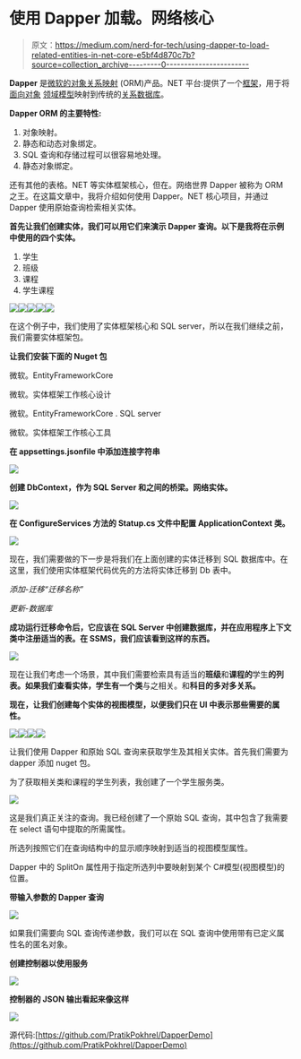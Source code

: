 # 使用 Dapper 加载。网络核心

> 原文：<https://medium.com/nerd-for-tech/using-dapper-to-load-related-entities-in-net-core-e5bf4d870c7b?source=collection_archive---------0----------------------->

**Dapper** 是[微软的](https://en.wikipedia.org/wiki/.NET_Framework)[对象关系映射](https://en.wikipedia.org/wiki/Object-relational_mapping) (ORM)产品。NET 平台:提供了一个[框架](https://en.wikipedia.org/wiki/Software_framework)，用于将[面向对象](https://en.wikipedia.org/wiki/Object-oriented_programming) [领域模型](https://en.wikipedia.org/wiki/Domain_model)映射到传统的[关系数据库](https://en.wikipedia.org/wiki/Relational_database)。

**Dapper ORM 的主要特性:**

1.  对象映射。
2.  静态和动态对象绑定。
3.  SQL 查询和存储过程可以很容易地处理。
4.  静态对象绑定。

还有其他的表格。NET 等实体框架核心，但在。网络世界 Dapper 被称为 ORM 之王。在这篇文章中，我将介绍如何使用 Dapper。NET 核心项目，并通过 Dapper 使用原始查询检索相关实体。

**首先让我们创建实体，我们可以用它们来演示 Dapper 查询。以下是我将在示例中使用的四个实体。**

1.  学生
2.  班级
3.  课程
4.  学生课程

![](img/b88c0046a5bb07cba403c8ab6db67e2b.png)![](img/655e0d5b2b6068d2b6755fc732892361.png)![](img/7c6e8a676270150d5d770c749d8e16d1.png)![](img/5b307197413b1b44b9f78b33551fc261.png)![](img/d000d24a3da1dcbd6ba6e614491d043e.png)

在这个例子中，我们使用了实体框架核心和 SQL server，所以在我们继续之前，我们需要实体框架包。

**让我们安装下面的 Nuget 包**

微软。EntityFrameworkCore

微软。实体框架工作核心设计

微软。EntityFrameworkCore . SQL server

微软。实体框架工作核心工具

**在 appsettings.jsonfile 中添加连接字符串**

![](img/8f10bac42b449f1d5deb05625c59401b.png)

**创建 DbContext，作为 SQL Server 和之间的桥梁。网络实体。**

![](img/7c8f8d930391deca726c472f2dd0e098.png)

**在 ConfigureServices 方法的 Statup.cs 文件中配置 ApplicationContext 类。**

![](img/09b9b5bbda0fa4e32e71d79e9a730741.png)

现在，我们需要做的下一步是将我们在上面创建的实体迁移到 SQL 数据库中。在这里，我们使用实体框架代码优先的方法将实体迁移到 Db 表中。

*添加-迁移“迁移名称”*

*更新-数据库*

**成功运行迁移命令后，它应该在 SQL Server 中创建数据库，并在应用程序上下文类中注册适当的表。在 SSMS，我们应该看到这样的东西。**

![](img/f369da3f1eaf9da569b33ec41fffd230.png)

现在让我们考虑一个场景，其中我们需要检索具有适当的**班级**和**课程的**学生**的列表。**如果我们查看实体，**学生**有一个**类**与之相关。和**科目的多对多关系。**

**现在，让我们创建每个实体的视图模型，以便我们只在 UI 中表示那些需要的属性。**

![](img/5b6526c9613951aeb05933d28358f466.png)![](img/30d0e47eaf87fac4d7d4de4430c0b885.png)![](img/1b1a50344a2017be52a634a6881edc79.png)![](img/2eae1ecab3172a6b37d71df099eb65ba.png)

让我们使用 Dapper 和原始 SQL 查询来获取学生及其相关实体。首先我们需要为 dapper 添加 nuget 包。

为了获取相关类和课程的学生列表，我创建了一个学生服务类。

![](img/e7a80b9def17958bea040491624e48ab.png)

这是我们真正关注的查询。我已经创建了一个原始 SQL 查询，其中包含了我需要在 select 语句中提取的所需属性。

所选列按照它们在查询结构中的显示顺序映射到适当的视图模型属性。

Dapper 中的 SplitOn 属性用于指定所选列中要映射到某个 C#模型(视图模型)的位置。

**带输入参数的 Dapper 查询**

![](img/9421c90eca025f78ae9dfdd93433e180.png)

如果我们需要向 SQL 查询传递参数，我们可以在 SQL 查询中使用带有已定义属性名的匿名对象。

**创建控制器以使用服务**

![](img/92b62c06925dcb9b22e2362c93beece6.png)

**控制器的 JSON 输出看起来像这样**

![](img/f3e9baeab88019a3c8de05b80cb8cbf9.png)

源代码:[https://github.com/PratikPokhrel/DapperDemo](https://github.com/PratikPokhrel/DapperDemo)